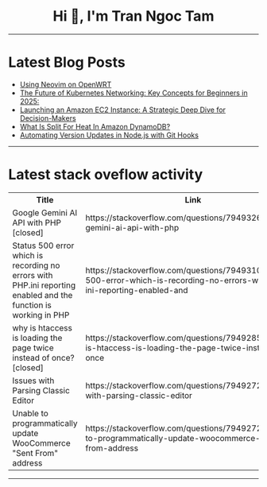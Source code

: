 <h1 align="center">Hi 👋, I'm Tran Ngoc Tam</h1>

---

# Latest Blog Posts 
<!-- BLOG-POST-LIST:START -->
- [Using Neovim on OpenWRT](https://dev.to/yawatasensei/using-neovim-on-openwrt-158k)
- [The Future of Kubernetes Networking: Key Concepts for Beginners in 2025:](https://dev.to/devlinkstudios/the-future-of-kubernetes-networking-key-concepts-for-beginners-in-2025-g5m)
- [Launching an Amazon EC2 Instance: A Strategic Deep Dive for Decision-Makers](https://dev.to/yugjadvani/launching-an-amazon-ec2-instance-a-strategic-deep-dive-for-decision-makers-15fh)
- [What Is Split For Heat In Amazon DynamoDB?](https://dev.to/urielbitton/what-is-split-for-heat-in-amazon-dynamodb-bm8)
- [Automating Version Updates in Node.js with Git Hooks](https://dev.to/lebed2045/automating-version-updates-in-nodejs-with-git-hooks-5dfa)
<!-- BLOG-POST-LIST:END -->

---

# Latest stack oveflow activity
<table>
  <tr><th>Title</th><th>Link</th></tr>
  <!-- STACKOVERFLOW:START --><tr><td>Google Gemini AI API with PHP [closed]</td><td>https://stackoverflow.com/questions/79493262/google-gemini-ai-api-with-php</td></tr><tr><td>Status 500 error which is recording no errors with PHP.ini reporting enabled and the function is working in PHP</td><td>https://stackoverflow.com/questions/79493100/status-500-error-which-is-recording-no-errors-with-php-ini-reporting-enabled-and</td></tr><tr><td>why is htaccess is loading the page twice instead of once? [closed]</td><td>https://stackoverflow.com/questions/79492851/why-is-htaccess-is-loading-the-page-twice-instead-of-once</td></tr><tr><td>Issues with Parsing Classic Editor</td><td>https://stackoverflow.com/questions/79492727/issues-with-parsing-classic-editor</td></tr><tr><td>Unable to programmatically update WooCommerce &quot;Sent From&quot; address</td><td>https://stackoverflow.com/questions/79492725/unable-to-programmatically-update-woocommerce-sent-from-address</td></tr><!-- STACKOVERFLOW:END -->
</table>

---


